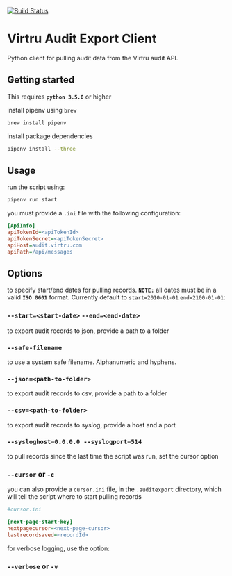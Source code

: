 [![Build Status](https://badge.buildkite.com/166e874e86a6ffde87aa00021d68367e89d5d08a206d1f5cbf.svg)](https://buildkite.com/virtru/audit-export-client)

# Virtru Audit Export Client

Python client for pulling audit data from the Virtru audit API.

## Getting started
This requires **`python 3.5.0`** or higher

install pipenv using `brew`

```bash 
brew install pipenv
````

install package dependencies

```bash
pipenv install --three
```

## Usage

run the script using:

```bash
pipenv run start
```

you must provide a `.ini` file with the following configuration:

```ini
[ApiInfo]
apiTokenId=<apiTokenId>
apiTokenSecret=<apiTokenSecret>
apiHost=audit.virtru.com
apiPath=/api/messages
```

## Options
to specify start/end dates for pulling records.  **`NOTE:`** all dates must be in a valid **`ISO 8601`** format. Currently default to `start=2010-01-01` `end=2100-01-01`:
### `--start=<start-date>`  `--end=<end-date>`

to export audit records to json, provide a path to a folder
### `--safe-filename`

to use a system safe filename. Alphanumeric and hyphens.
### `--json=<path-to-folder>`

to export audit records to csv, provide a path to a folder
### `--csv=<path-to-folder>`

to export audit records to syslog, provide a host and a port
### `--sysloghost=0.0.0.0 --syslogport=514`

to pull records since the last time the script was run, set the cursor option
### `--cursor` or `-c`
you can also provide a `cursor.ini` file, in  the `.auditexport` directory, which will tell the script where to start pulling records

```ini
#cursor.ini

[next-page-start-key]
nextpagecursor=<next-page-cursor>
lastrecordsaved=<recordId>

```

for verbose logging, use the option:
### `--verbose` or `-v`

